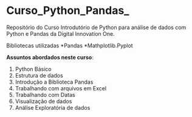 # Curso_Python_Pandas_
 Repositório do Curso Introdutório de Python para análise de dados com Python e Pandas da Digital Innovation One.
 
 Bibliotecas utilizadas
  *Pandas
  *Mathplotlib.Pyplot
 
 **Assuntos abordados neste curso**:
 1. Python Básico
 1. Estrutura de dados
 1. Introdução a Biblioteca Pandas
 1. Trabalhando com arquivos em Excel
 1. Trabalhando com Datas
 1. Visualização de dados
 1. Análise Exploratória de dados
